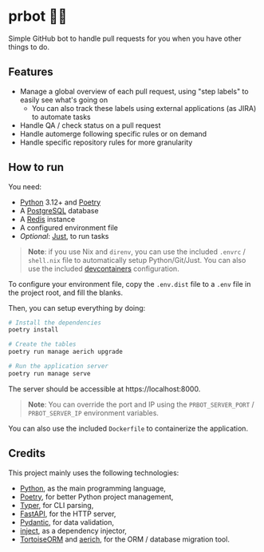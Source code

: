 # prbot 🤖🐍

Simple GitHub bot to handle pull requests for you when you have other things to do.

## Features

- Manage a global overview of each pull request, using "step labels" to easily see what's going on
    - You can also track these labels using external applications (as JIRA) to automate tasks
- Handle QA / check status on a pull request
- Handle automerge following specific rules or on demand
- Handle specific repository rules for more granularity

## How to run

You need:

- [Python] 3.12+ and [Poetry]
- A [PostgreSQL] database
- A [Redis] instance
- A configured environment file
- *Optional*: [Just], to run tasks

> **Note**: if you use Nix and `direnv`, you can use the included `.envrc` / `shell.nix` file to automatically setup Python/Git/Just.
> You can also use the included [devcontainers](https://containers.dev) configuration.

To configure your environment file, copy the `.env.dist` file to a `.env` file in the project root, and fill the blanks.

Then, you can setup everything by doing:

```sh
# Install the dependencies
poetry install

# Create the tables
poetry run manage aerich upgrade

# Run the application server
poetry run manage serve
```

The server should be accessible at https://localhost:8000.

> **Note**: You can override the port and IP using the `PRBOT_SERVER_PORT` / `PRBOT_SERVER_IP` environment variables.

You can also use the included `Dockerfile` to containerize the application.

## Credits

This project mainly uses the following technologies:

- [Python], as the main programming language,
- [Poetry], for better Python project management,
- [Typer], for CLI parsing,
- [FastAPI], for the HTTP server,
- [Pydantic], for data validation,
- [inject], as a dependency injector,
- [TortoiseORM] and [aerich], for the ORM / database migration tool. 

[aerich]: https://github.com/tortoise/aerich/
[FastAPI]: https://fastapi.tiangolo.com/
[inject]: https://github.com/ivankorobkov/python-inject/
[Just]: https://github.com/casey/just/
[Poetry]: https://python-poetry.org/
[PostgreSQL]: https://postgresql.org/
[Pydantic]: https://docs.pydantic.dev/latest/ 
[Python]: https://www.python.org/
[Redis]: https://redis.io/
[TortoiseORM]: https://tortoise.github.io/
[Typer]: https://typer.tiangolo.com/